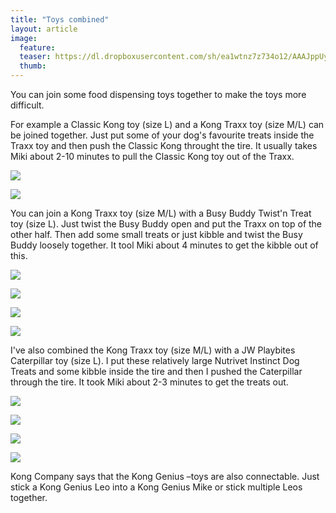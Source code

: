```yaml
---
title: "Toys combined"
layout: article
image:
  feature:
  teaser: https://dl.dropboxusercontent.com/sh/ea1wtnz7z734o12/AAAJppUy9IDMO8V_sH6iKFcMa/aktivointilelut/muut/DS11210_-245px.jpg
  thumb:
---
```


You can join some food dispensing toys together to make the toys more difficult.

For example a Classic Kong toy (size L) and a Kong Traxx toy (size M/L) can be joined together. Just put some of your dog's favourite treats inside the Traxx toy and then push the Classic Kong throught the tire. It usually takes Miki about 2-10 minutes to pull the Classic Kong toy out of the Traxx.

[![](https://dl.dropboxusercontent.com/sh/ea1wtnz7z734o12/AAD1AqtwTdgvQpZ9Y3RBjyoja/aktivointilelut/kongit/DSC30282_2-800px.jpg)](https://dl.dropboxusercontent.com/sh/ea1wtnz7z734o12/AABkMPCxlCH1A7rb2fV2yobDa/aktivointilelut/kongit/DSC30282_2.jpg)

[![](https://dl.dropboxusercontent.com/sh/ea1wtnz7z734o12/AAA53fq1Xi0Wukp89UhjvsDua/aktivointilelut/kongit/DSC30218_2-800px.jpg)](https://dl.dropboxusercontent.com/sh/ea1wtnz7z734o12/AAB1yEeD9Z8lP6cGA_qPR7qca/aktivointilelut/kongit/DSC30218_2.jpg)

You can join a Kong Traxx toy (size M/L) with a Busy Buddy Twist'n Treat toy (size L). Just twist the Busy Buddy open and put the Traxx on top of the other half. Then add some small treats or just kibble and twist the Busy Buddy loosely together. It tool Miki about 4 minutes to get the kibble out of this.

[![](https://dl.dropboxusercontent.com/sh/ea1wtnz7z734o12/AADVdyKh5IiXBOlvKuKfkuwna/aktivointilelut/muut/DS11052-800px.jpg)](https://dl.dropboxusercontent.com/sh/ea1wtnz7z734o12/AACsNTz75LsJS_mnYby9ZHASa/aktivointilelut/muut/DS11052.jpg)

[![](https://dl.dropboxusercontent.com/sh/ea1wtnz7z734o12/AADM6srrMD5niIYErKtRAZria/aktivointilelut/muut/DS10907-800px.jpg)](https://dl.dropboxusercontent.com/sh/ea1wtnz7z734o12/AABc0qdu1wzKSEhKhrlHCo8Ha/aktivointilelut/muut/DS10907.jpg)

[![](https://dl.dropboxusercontent.com/sh/ea1wtnz7z734o12/AAD76bCoCQwkhnjeyDQw2yDUa/aktivointilelut/muut/DS11109-800px.jpg)](https://dl.dropboxusercontent.com/sh/ea1wtnz7z734o12/AABN_CFGFvvVm36HKHckRrLLa/aktivointilelut/muut/DS11109.jpg)

[![](https://dl.dropboxusercontent.com/sh/ea1wtnz7z734o12/AACMvMNsjoZ3M2JrJsIbMBiHa/aktivointilelut/muut/DS10861_-800px.jpg)](https://dl.dropboxusercontent.com/sh/ea1wtnz7z734o12/AACqzAC15vpycJvKfjsy3--fa/aktivointilelut/muut/DS10861_.jpg)

I've also combined the Kong Traxx toy (size M/L) with a JW Playbites Caterpillar toy (size L). I put these relatively large Nutrivet Instinct Dog Treats and some kibble inside the tire and then I pushed the Caterpillar through the tire. It took Miki about 2-3 minutes to get the treats out.

[![](https://dl.dropboxusercontent.com/sh/ea1wtnz7z734o12/AADEEDQFvTHxXVUv1yykzwJma/aktivointilelut/muut/DS11128-800px.jpg)](https://dl.dropboxusercontent.com/sh/ea1wtnz7z734o12/AADxKJ_jLtGLmC1ULhfXaNFpa/aktivointilelut/muut/DS11128.jpg)

[![](https://dl.dropboxusercontent.com/sh/ea1wtnz7z734o12/AABJmzq82iJjE2pPg6pdAc_na/aktivointilelut/muut/DS11137-800px.jpg)](https://dl.dropboxusercontent.com/sh/ea1wtnz7z734o12/AACIdD_USf_O2uJklDESMlUJa/aktivointilelut/muut/DS11137.jpg)

[![](https://dl.dropboxusercontent.com/sh/ea1wtnz7z734o12/AACNRPAizIA9or6AtcYVWA8Ja/aktivointilelut/muut/DS11210-800px.jpg)](https://dl.dropboxusercontent.com/sh/ea1wtnz7z734o12/AAC1l_Qj-et4u_dMft-EcVJsa/aktivointilelut/muut/DS11210.jpg)

[![](https://dl.dropboxusercontent.com/sh/ea1wtnz7z734o12/AACfjKf3H5QWSlIIKBES5193a/aktivointilelut/muut/DS11267-800px.jpg)](https://dl.dropboxusercontent.com/sh/ea1wtnz7z734o12/AACRAeozCtaUPEtCjThI1jRUa/aktivointilelut/muut/DS11267.jpg)

Kong Company says that the Kong Genius –toys are also connectable. Just stick a Kong Genius Leo into a Kong Genius Mike or stick multiple Leos together.
